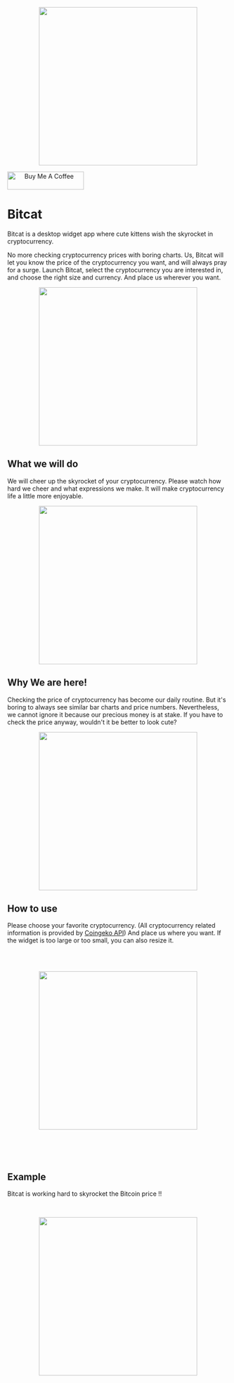 
<p align=center><img src='https://user-images.githubusercontent.com/57121116/167403780-54f3baa2-abfe-4c26-b6e2-7918578f6e4c.png' width='360'></p>

<a align=center href="buymeacoffee.com/?via=enfpdev" target="_blank"><img src="https://cdn.buymeacoffee.com/buttons/default-orange.png" alt="Buy Me A Coffee" height="41" width="174"></a>

# Bitcat
Bitcat is a desktop widget app where cute kittens wish the skyrocket in cryptocurrency.

No more checking cryptocurrency prices with boring charts. Us,
Bitcat will let you know the price of the cryptocurrency you want, and will always pray for a surge. Launch Bitcat, select the cryptocurrency you are interested in, and choose the right size and currency. And place us wherever you want.

<p align=center><img src='https://user-images.githubusercontent.com/57121116/168452238-2f417cd5-48b7-4a10-bff9-9dca8975f507.png' width='360'></p>

## What we will do

We will cheer up the skyrocket of your cryptocurrency. Please watch how hard we cheer and what expressions we make. It will make cryptocurrency life a little more enjoyable.

<p align=center><img src='https://user-images.githubusercontent.com/57121116/168452234-2439d9af-dbca-4239-bd96-207b44b0e23b.png' width='360'></p>

## Why We are here!

Checking the price of cryptocurrency has become our daily routine. But it's boring to always see similar bar charts and price numbers. Nevertheless, we cannot ignore it because our precious money is at stake. If you have to check the price anyway, wouldn't it be better to look cute?

<p align=center><img src='https://user-images.githubusercontent.com/57121116/168452239-8e6fe947-5bb9-4330-bcfe-55325e47c3a2.png' width='360'></p>

## How to use

Please choose your favorite cryptocurrency. (All cryptocurrency related information is provided by <a href="https://www.coingecko.com/en/api">Coingeko API</a>) And place us where you want. If the widget is too large or too small, you can also resize it.

<br /> 
<br /> 
<p align=center><img src="https://user-images.githubusercontent.com/57121116/171290123-d1a4fba8-4265-4197-b1fe-222094ba2946.png" width='360' /></p>


<br />
<br />
<br />

## Example

Bitcat is working hard to skyrocket the Bitcoin price !!

<br />
<p align=center><img src='https://user-images.githubusercontent.com/57121116/171289078-e05e7ed6-294c-4163-bcdd-c3d4d281240f.gif' width='360'></p>
